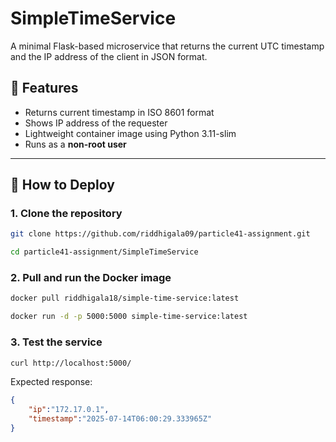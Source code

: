 # SimpleTimeService

A minimal Flask-based microservice that returns the current UTC timestamp and the IP address of the client in JSON format.

## 🔧 Features

- Returns current timestamp in ISO 8601 format
- Shows IP address of the requester
- Lightweight container image using Python 3.11-slim
- Runs as a **non-root user**

---

## 🚀 How to Deploy

### 1. Clone the repository

```bash
git clone https://github.com/riddhigala09/particle41-assignment.git
```
``` bash
cd particle41-assignment/SimpleTimeService
```

### 2. Pull and run the Docker image

```bash
docker pull riddhigala18/simple-time-service:latest
```
``` bash
docker run -d -p 5000:5000 simple-time-service:latest 
```
### 3. Test the service

```bash
curl http://localhost:5000/
```
Expected response:
```json
{
    "ip":"172.17.0.1",
    "timestamp":"2025-07-14T06:00:29.333965Z"
}
```
